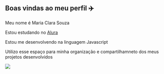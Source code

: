 ## Boas vindas ao meu perfil ✈️

Meu nome é Maria Clara Souza 

Estou estudando no [Alura](https:www.alura.com.br)

Estou me desenvolvendo na linguagem Javascript

Utilizo esse espaço para minha organização e compartilhamneto dos meus projetos desenvolvidos 

![](https://media1.tenor.com/m/-dLqXMdwvt8AAAAC/hello-kitty-hello.gif)
